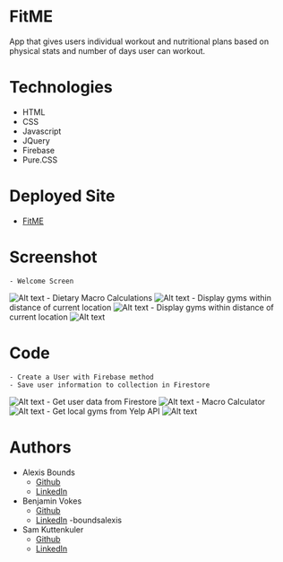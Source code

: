 # FitME
App that gives users individual workout and nutritional plans based on physical stats and number of days user can workout.
# Technologies
* HTML
* CSS
* Javascript
* JQuery
* Firebase
* Pure.CSS

# Deployed Site
* [FitME](https://skuttenkuler.github.io/FitME/)

# Screenshot
    - Welcome Screen
![Alt text](./assets/images/screen.png?raw=true "Optional Title")
    - Dietary Macro Calculations
![Alt text](./assets/images/screen2.png?raw=true "Optional Title")
    - Display gyms within distance of current location
![Alt text](./assets/images/screen3.png?raw=true "Optional Title")
    - Display gyms within distance of current location
![Alt text](./assets/images/screen4.png?raw=true "Optional Title")
# Code
    - Create a User with Firebase method
    - Save user information to collection in Firestore
![Alt text](./assets/images/screen5.png?raw=true "Optional Title")
    - Get user data from Firestore
![Alt text](./assets/images/screen6.png?raw=true "Optional Title")
    - Macro Calculator
![Alt text](./assets/images/screen7.png?raw=true "Optional Title")
    - Get local gyms from Yelp API
![Alt text](./assets/images/screen8.png?raw=true "Optional Title")
# Authors
- Alexis Bounds 
    - [Github](https://www.github.com/boundsalexis)
    - [LinkedIn](https://www.linkedin.com/in/alexis-bounds-9b7711169)
- Benjamin Vokes
    - [Github](https://www.github.com/benjivokes)
    - [LinkedIn](https://www.linkedin.com/in/skdev91)
    -boundsalexis
- Sam Kuttenkuler
    - [Github](https://www.github.com/skuttenkuler)
    - [LinkedIn](https://www.linkedin.com/in/skdev91)